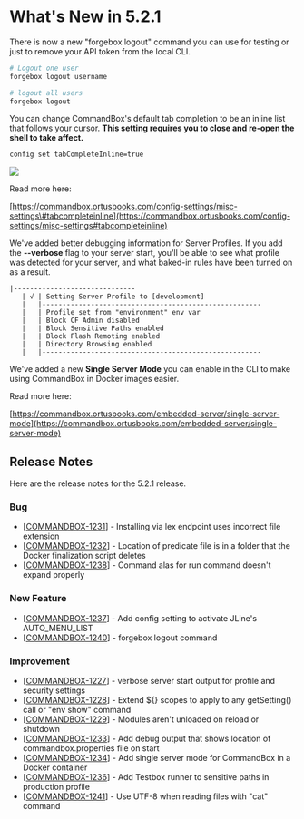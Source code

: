# What's New in 5.2.1

There is now a new "forgebox logout" command you can use for testing or just to remove your API token from the local CLI.

```bash
# Logout one user
forgebox logout username

# logout all users
forgebox logout
```

You can change CommandBox's default tab completion to be an inline list that follows your cursor. **This setting requires you to close and re-open the shell to take affect.**

```bash
config set tabCompleteInline=true
```

![](https://www.ortussolutions.com/__media/CLIlistcomplete.png)

Read more here: 

[https://commandbox.ortusbooks.com/config-settings/misc-settings\#tabcompleteinline](https://commandbox.ortusbooks.com/config-settings/misc-settings#tabcompleteinline)

We've added better debugging information for Server Profiles.  If you add the **--verbose** flag to your server start, you'll be able to see what profile was detected for your server, and what baked-in rules have been turned on as a result.

```text
|------------------------------
   | √ | Setting Server Profile to [development]
   |   |------------------------------------------------------
   |   | Profile set from "environment" env var
   |   | Block CF Admin disabled
   |   | Block Sensitive Paths enabled
   |   | Block Flash Remoting enabled
   |   | Directory Browsing enabled
   |   |------------------------------------------------------
```

We've added a new **Single Server Mode** you can enable in the CLI to make using CommandBox in Docker images easier.

Read more here:

[https://commandbox.ortusbooks.com/embedded-server/single-server-mode](https://commandbox.ortusbooks.com/embedded-server/single-server-mode)

## Release Notes

Here are the release notes for the 5.2.1 release.

### Bug

* \[[COMMANDBOX-1231](https://ortussolutions.atlassian.net/browse/COMMANDBOX-1231)\] - Installing via lex endpoint uses incorrect file extension
* \[[COMMANDBOX-1232](https://ortussolutions.atlassian.net/browse/COMMANDBOX-1232)\] - Location of predicate file is in a folder that the Docker finalization script deletes
* \[[COMMANDBOX-1238](https://ortussolutions.atlassian.net/browse/COMMANDBOX-1238)\] - Command alas for run command doesn't expand properly

### New Feature

* \[[COMMANDBOX-1237](https://ortussolutions.atlassian.net/browse/COMMANDBOX-1237)\] - Add config setting to activate JLine's AUTO\_MENU\_LIST
* \[[COMMANDBOX-1240](https://ortussolutions.atlassian.net/browse/COMMANDBOX-1240)\] - forgebox logout command

### Improvement

* \[[COMMANDBOX-1227](https://ortussolutions.atlassian.net/browse/COMMANDBOX-1227)\] - verbose server start output for profile and security settings
* \[[COMMANDBOX-1228](https://ortussolutions.atlassian.net/browse/COMMANDBOX-1228)\] - Extend ${} scopes to apply to any getSetting\(\) call or "env show" command
* \[[COMMANDBOX-1229](https://ortussolutions.atlassian.net/browse/COMMANDBOX-1229)\] - Modules aren't unloaded on reload or shutdown
* \[[COMMANDBOX-1233](https://ortussolutions.atlassian.net/browse/COMMANDBOX-1233)\] - Add debug output that shows location of commandbox.properties file on start
* \[[COMMANDBOX-1234](https://ortussolutions.atlassian.net/browse/COMMANDBOX-1234)\] - Add single server mode for CommandBox in a Docker container
* \[[COMMANDBOX-1236](https://ortussolutions.atlassian.net/browse/COMMANDBOX-1236)\] - Add Testbox runner to sensitive paths in production profile
* \[[COMMANDBOX-1241](https://ortussolutions.atlassian.net/browse/COMMANDBOX-1241)\] - Use UTF-8 when reading files with "cat" command

